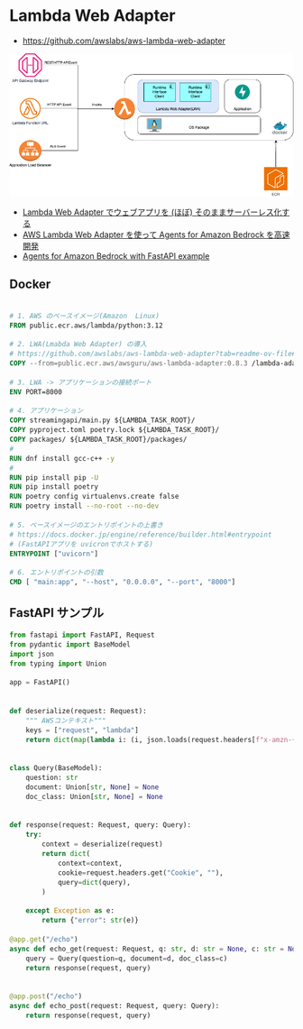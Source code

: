 # Lambda Web Adapter

- https://github.com/awslabs/aws-lambda-web-adapter

![](img/lwa.drawio.png)

- [Lambda Web Adapter でウェブアプリを (ほぼ) そのままサーバーレス化する](https://aws.amazon.com/jp/builders-flash/202301/lambda-web-adapter/)
- [AWS Lambda Web Adapter を使って Agents for Amazon Bedrock を高速開発](https://qiita.com/moritalous/items/f828c5d7d2d116884f9a)
- [Agents for Amazon Bedrock with FastAPI example](https://github.com/moritalous/lwa-fastapi-middleware-bedrock-agent/tree/main/example/bedrock-agent-fastapi)

## Docker

```dockerfile

# 1. AWS のベースイメージ(Amazon  Linux)
FROM public.ecr.aws/lambda/python:3.12

# 2. LWA(Lmabda Web Adapter) の導入
# https://github.com/awslabs/aws-lambda-web-adapter?tab=readme-ov-file#configurations
COPY --from=public.ecr.aws/awsguru/aws-lambda-adapter:0.8.3 /lambda-adapter /opt/extensions/lambda-adapter

# 3. LWA -> アプリケーションの接続ポート
ENV PORT=8000

# 4. アプリケーション
COPY streamingapi/main.py ${LAMBDA_TASK_ROOT}/
COPY pyproject.toml poetry.lock ${LAMBDA_TASK_ROOT}/
COPY packages/ ${LAMBDA_TASK_ROOT}/packages/
#
RUN dnf install gcc-c++ -y
#
RUN pip install pip -U
RUN pip install poetry
RUN poetry config virtualenvs.create false
RUN poetry install --no-root --no-dev

# 5. ベースイメージのエントリポイントの上書き
# https://docs.docker.jp/engine/reference/builder.html#entrypoint
# (FastAPIアプリを uvicronでホストする)
ENTRYPOINT ["uvicorn"]

# 6. エントリポイントの引数
CMD [ "main:app", "--host", "0.0.0.0", "--port", "8000"]
```

## FastAPI サンプル

```py
from fastapi import FastAPI, Request
from pydantic import BaseModel
import json
from typing import Union

app = FastAPI()


def deserialize(request: Request):
    """ AWSコンテキスト"""
    keys = ["request", "lambda"]
    return dict(map(lambda i: (i, json.loads(request.headers[f"x-amzn-{i}-context"])), keys))


class Query(BaseModel):
    question: str
    document: Union[str, None] = None
    doc_class: Union[str, None] = None


def response(request: Request, query: Query):
    try:
        context = deserialize(request)
        return dict(
            context=context,
            cookie=request.headers.get("Cookie", ""),
            query=dict(query),
        )

    except Exception as e:
        return {"error": str(e)}

@app.get("/echo")
async def echo_get(request: Request, q: str, d: str = None, c: str = None):
    query = Query(question=q, document=d, doc_class=c)
    return response(request, query)


@app.post("/echo")
async def echo_post(request: Request, query: Query):
    return response(request, query)
```
